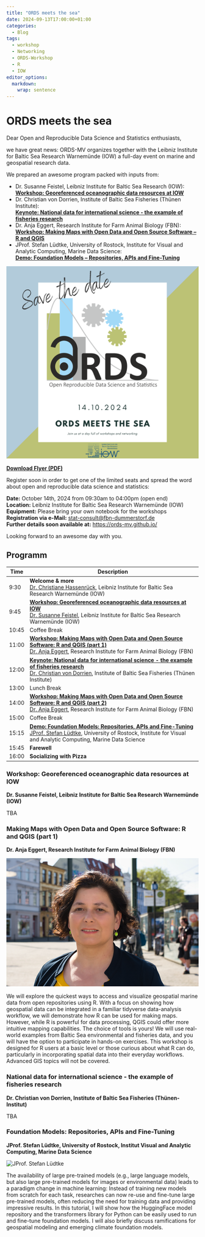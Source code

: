 ```yaml
---
title: "ORDS meets the sea"
date: 2024-09-13T17:00:00+01:00
categories:
  - Blog
tags:
  - workshop
  - Networking
  - ORDS-Workshop
  - R
  - IOW
editor_options: 
  markdown: 
    wrap: sentence
---
```


# ORDS meets the sea

Dear Open and Reproducible Data Science and Statistics enthusiasts,

we have great news: ORDS-MV organizes together with the Leibniz Institute for Baltic Sea Research Warnemünde (IOW) a full-day event on marine and geospatial research data.

We prepared an awesome program packed with inputs from:

* Dr. Susanne Feistel, Leibniz Institute for Baltic Sea Research (IOW): <br>
[**Workshop: Georeferenced oceanographic data resources at IOW**](#workshop-georeferenced-oceanographic-data-resources-at-iow)<br>
* Dr. Christian von Dorrien, Institute of Baltic Sea Fisheries (Thünen Institute):<br>
[**Keynote: National data for international science - the example of fisheries research**](#national-data-for-international-science---the-example-of-fisheries-research)<br>
* Dr. Anja Eggert, Research Institute for Farm Animal Biology (FBN):<br>
[**Workshop: Making Maps with Open Data and Open Source Software – R and QGIS**](#making-maps-with-open-data-and-open-source-software-r-and-qgis-part-1)<br>
* JProf. Stefan Lüdtke, University of Rostock, Institute for Visual and Analytic Computing, Marine Data Science:<br>
[**Demo: Foundation Models – Repositories, APIs and Fine-Tuning**](#foundation-models-repositories-apis-and-fine-tuning)

![ORDS meets the sea](/assets/images/2024-10-14-ORDS_Sea.png)

[**Download Flyer (PDF)**](/assets/files/20241014_ORDS-meets-the-sea.pdf)

Register soon in order to get one of the limited seats and spread the word about open and reproducible data science and statistics:

**Date:** October 14th, 2024 from 09:30am to 04:00pm (open end)<br>
**Location:** Leibniz Institute for Baltic Sea Research Warnemünde (IOW)<br>
**Equipment:** Please bring your own notebook for the workshops<br>
**Registration via e-Mail:** stat-consult@fbn-dummerstorf.de<br>
**Further details soon available at:** https://ords-mv.github.io/<br>

Looking forward to an awesome day with you.


## Programm


| Time | Description |
|--|--|
| 9:30 | **Welcome & more**<br> [Dr. Christiane Hassenrück](https://www.io-warnemuende.de/christiane-hassenrueck.html), Leibniz Institute for Baltic Sea Research Warnemünde (IOW) |
| 9:45 | [**Workshop: Georeferenced oceanographic data resources at IOW**](#workshop-georeferenced-oceanographic-data-resources-at-iow)  <br>[Dr. Susanne Feistel](https://www.io-warnemuende.de/susanne-feistel.html), Leibniz Institute for Baltic Sea Research Warnemünde (IOW) |
| 10:45 | Coffee Break |
| 11:00 | [**Workshop: Making Maps with Open Data and Open Source Software: R and QGIS (part 1)**](#making-maps-with-open-data-and-open-source-software-r-and-qgis-part-1)<br> [Dr. Anja Eggert](https://www.fbn-dummerstorf.de/mitarbeitende/anja-eggert/), Research Institute for Farm Animal Biology (FBN) |
| 12:00 | [**Keynote: National data for international science - the example of fisheries research**](#national-data-for-international-science---the-example-of-fisheries-research) <br> [Dr. Christian von Dorrien](https://www.thuenen.de/en/institutes/baltic-sea-fisheries/staff/scientific/dorrien-christian-von-dr), Institute of Baltic Sea Fisheries (Thünen Institute) |
| 13:00 | Lunch Break |
| 14:00 | [**Workshop: Making Maps with Open Data and Open Source Software: R and QGIS (part 2)**](#making-maps-with-open-data-and-open-source-software-r-and-qgis-part-1)<br>[Dr. Anja Eggert](https://www.fbn-dummerstorf.de/mitarbeitende/anja-eggert/), Research Institute for Farm Animal Biology (FBN)
| 15:00 | Coffee Break |
| 15:15 | [**Demo: Foundation Models: Repositories, APIs and Fine-Tuning**](#foundation-models-repositories-apis-and-fine-tuning)<br>[JProf. Stefan Lüdtke](https://www.mds-lab.de/), University of Rostock, Institute for Visual and Analytic Computing, Marine Data Science |
| 15:45 | **Farewell** |
| 16:00 | **Socializing with Pizza** |


### Workshop: Georeferenced oceanographic data resources at IOW
**Dr. Susanne Feistel, Leibniz Institute for Baltic Sea Research Warnemünde (IOW)**

TBA 

### Making Maps with Open Data and Open Source Software: R and QGIS (part 1)
**Dr. Anja Eggert, Research Institute for Farm Animal Biology (FBN)**

![Dr. Anja Eggert](/assets/images/AnjaEggert.png)

We will explore the quickest ways to access and visualize geospatial marine data from open repositories using R. With a focus on showing how geospatial data can be integrated in a familiar tidyverse data-analysis workflow, we will demonstrate how R can be used for making maps. However, while R is powerful for data processing, QGIS could offer more intuitive mapping capabilities. The choice of tools is yours! We will use real-world examples from Baltic Sea environmental and fisheries data, and you will have the option to participate in hands-on exercises. This workshop is designed for R users at a basic level or those curious about what R can do, particularly in incorporating spatial data into their everyday workflows. Advanced GIS topics will not be covered.

### National data for international science - the example of fisheries research
**Dr. Christian von Dorrien, Institute of Baltic Sea Fisheries (Thünen-Institut)**

TBA

### Foundation Models: Repositories, APIs and Fine-Tuning
**JProf. Stefan Lüdtke, University of Rostock, Institut Visual and Analytic Computing, Marine Data Science**

![JProf. Stefan Lüdtke](https://images.squarespace-cdn.com/content/v1/63da410fddce014a5747a87a/1675247887757-RBO0RMWV6YAK36XJGMPN/stefan2.jpg?format=2500w)

The availability of large pre-trained models (e.g., large language models, but also large pre-trained models for images or environmental data) leads to a paradigm change in machine learning: Instead of training new models from scratch for each task, researches can now re-use and fine-tune large pre-trained models, often reducing the need for training data and providing impressive results. In this tutorial, I will show how the HuggingFace model repository and the transformers library for Python can be easily used to run and fine-tune foundation models. I will also briefly discuss ramifications for geospatial modeling and emerging climate foundation models.
